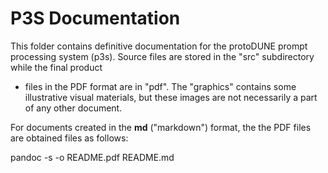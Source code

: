 # P3S Documentation

This folder contains definitive documentation for the protoDUNE prompt processing
system (p3s). Source files are stored in the "src" subdirectory while the final product
- files in the PDF format are in "pdf".  The "graphics" contains some illustrative visual
materials, but these images are not necessarily a part of any other document.

For documents created in the  **md** ("markdown") format, the 
the PDF files are obtained files as follows:

pandoc -s -o README.pdf README.md
